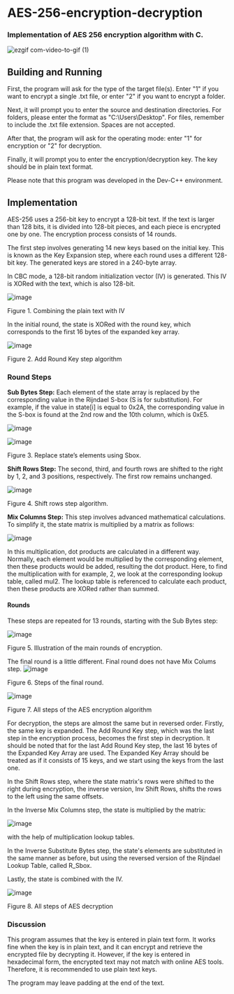 # AES-256-encryption-decryption
### Implementation of AES 256 encryption algorithm with C. 

![ezgif com-video-to-gif (1)](https://github.com/chayoung0/AES-256-encryption-decryption/assets/79144571/2f49568a-a8a5-416e-ba12-b8f685925c50)


## Building and Running
First, the program will ask for the type of the target file(s). Enter "1" if you want to encrypt a single .txt file, or enter "2" if you want to encrypt a folder.

Next, it will prompt you to enter the source and destination directories. For folders, please enter the format as "C:\Users\Desktop". For files, remember to include the .txt file extension. Spaces are not accepted.

After that, the program will ask for the operating mode: enter "1" for encryption or "2" for decryption.

Finally, it will prompt you to enter the encryption/decryption key. The key should be in plain text format.

Please note that this program was developed in the Dev-C++ environment.

## Implementation

AES-256 uses a 256-bit key to encrypt a 128-bit text. If the text is larger than 128 bits, it is divided into 128-bit pieces, and each piece is encrypted one by one. The encryption process consists of 14 rounds.

The first step involves generating 14 new keys based on the initial key. This is known as the Key Expansion step, where each round uses a different 128-bit key. The generated keys are stored in a 240-byte array.

In CBC mode, a 128-bit random initialization vector (IV) is generated. This IV is XORed with the text, which is also 128-bit.


![image](https://github.com/chayoung0/AES-256-encryption-decryption/assets/79144571/fecc1b4e-7d15-491f-858d-34b57717ddd0)

Figure 1. Combining the plain text with IV

In the initial round, the state is XORed with the round key, which corresponds to the first 16 bytes of the expanded key array.

![image](https://github.com/chayoung0/AES-256-encryption-decryption/assets/79144571/9505379f-6c51-422e-8015-fe6cfbfd6566)

Figure 2. Add Round Key step algorithm

### Round Steps
 **Sub Bytes Step:** Each element of the state array is replaced by the corresponding value in the Rijndael S-box (S is for substitution). For example, if the value in state[i] is equal to 0x2A, the corresponding value in the S-box is found at the 2nd row and the 10th column, which is 0xE5.

![image](https://github.com/chayoung0/AES-256-encryption-decryption/assets/79144571/f3d4b9ae-4988-4662-a247-1d0a350a6b4e)

![image](https://github.com/chayoung0/AES-256-encryption-decryption/assets/79144571/481f1f59-1122-4c9d-802b-293c170119f7)

Figure 3. Replace state’s elements using Sbox.

**Shift Rows Step:** The second, third, and fourth rows are shifted to the right by 1, 2, and 3 positions, respectively. The first row remains unchanged.

![image](https://github.com/chayoung0/AES-256-encryption-decryption/assets/79144571/fb5b1897-9d21-4de7-b858-885313b13318)

Figure 4. Shift rows step algorithm.

**Mix Columns Step:** This step involves advanced mathematical calculations. To simplify it, the state matrix is multiplied by a matrix as follows:

![image](https://github.com/chayoung0/AES-256-encryption-decryption/assets/79144571/a7034f7d-441b-4291-8c54-2e9f64b3cc03)

In this multiplication, dot products are calculated in a different way. Normally, each element would be multiplied by the corresponding element, then these products would be added, resulting the dot product. Here, to find the multiplication with for example, 2, we look at the corresponding lookup table, called mul2. The lookup table is referenced to calculate each product, then these products are XORed rather than summed.

#### Rounds
These steps are repeated for 13 rounds, starting with the Sub Bytes step:

![image](https://github.com/chayoung0/AES-256-encryption-decryption/assets/79144571/dc1ff4c8-9ab2-4e01-817a-88c3984f49a8)

Figure 5. Illustration of the main rounds of encryption.

The final round is a little different. Final round does not have Mix Colums step. 
![image](https://github.com/chayoung0/AES-256-encryption-decryption/assets/79144571/59a4f032-92e1-4947-9324-c0e4b7dcbe4f)

Figure 6. Steps of the final round.

![image](https://github.com/chayoung0/AES-256-encryption-decryption/assets/79144571/d9e977ad-bdeb-4f3b-862a-2047799b5137)

Figure 7. All steps of the AES encryption algorithm

For decryption, the steps are almost the same but in reversed order. Firstly, the same key is expanded. The Add Round Key step, which was the last step in the encryption process, becomes the first step in decryption. It should be noted that for the last Add Round Key step, the last 16 bytes of the Expanded Key Array are used. The Expanded Key Array should be treated as if it consists of 15 keys, and we start using the keys from the last one.

In the Shift Rows step, where the state matrix's rows were shifted to the right during encryption, the inverse version, Inv Shift Rows, shifts the rows to the left using the same offsets.

In the Inverse Mix Columns step, the state is multiplied by the matrix:

![image](https://github.com/chayoung0/AES-256-encryption-decryption/assets/79144571/4446b294-8596-4a79-b808-13043f18eb69)

with the help of multiplication lookup tables.

In the Inverse Substitute Bytes step, the state's elements are substituted in the same manner as before, but using the reversed version of the Rijndael Lookup Table, called R_Sbox.

Lastly, the state is combined with the IV.

![image](https://github.com/chayoung0/AES-256-encryption-decryption/assets/79144571/d2da1b3d-a0f2-4012-9e82-0934c70e29fa)

Figure 8. All steps of AES decryption



### Discussion
This program assumes that the key is entered in plain text form. It works fine when the key is in plain text, and it can encrypt and retrieve the encrypted file by decrypting it. However, if the key is entered in hexadecimal form, the encrypted text may not match with online AES tools. Therefore, it is recommended to use plain text keys.

The program may leave padding at the end of the text.
